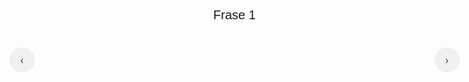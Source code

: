 <!-- quotes.html -->
<!DOCTYPE html>
<html lang="en">
<head>
  <meta charset="UTF-8">
  <meta name="viewport" content="width=device-width, initial-scale=1.0">
  <style>
    body {
      text-align: center;
      font-size: 20px;
      margin: 50px;
      font-family: "DIN Next", sans-serif;
    }

    #quote-background {
      position: fixed;
      top: 0;
      left: 0;
      width: 100%;
      height: 100%;
      z-index: -1;
      background: url('https://placekitten.com/1200/800') center/cover no-repeat; /* Substitua o URL pela imagem desejada */
      opacity: 0.2; /* Ajuste a opacidade conforme necessário */
    }

    #phrase-container {
      position: relative;
      z-index: 1;
      margin-bottom: 20px;
      overflow: hidden;
    }

    #phrase {
      transition: transform 0.5s ease-in-out;
    }

    .button-container {
      display: flex;
      justify-content: space-between;
      align-items: center;
      margin-top: 20px;
    }

    .button {
      background-color: #f0f0f0; /* Cinza Claro */
      color: #333;
      border: none;
      border-radius: 50%;
      width: 40px;
      height: 40px;
      font-size: 16px;
      line-height: 40px; /* Centralizar texto verticalmente */
      cursor: pointer;
      transition: background-color 0.3s ease-in-out;
    }

    .button:hover {
      background-color: #ddd;
    }

    #dots {
      font-size: 16px;
      font-weight: normal;
      margin: 0 10px; /* Espaço entre os pontos e os botões */
    }

    .dot {
      display: inline-block;
      width: 10px;
      height: 10px;
      border-radius: 50%;
      background-color: #f0f0f0; /* Cinza Claro */
      margin: 0 3px; /* Reduzir a distância entre as bolinhas */
      transition: background-color 0.3s ease-in-out;
    }

    .dot:hover {
      background-color: #ddd;
    }

    .dot.active {
      background-color: #555;
      color: white;
    }
  </style>
</head>
<body>
  <div id="quote-background"></div>
  <div id="phrase-container">
    <p id="phrase">Frase 1</p>
  </div>
  <div class="button-container">
    <button class="button" onclick="previousPhrase()">‹</button>
    <span id="dots"></span>
    <button class="button" onclick="nextPhrase()">›</button>
  </div>

  <script>
    const phrases = ["Frase 1", "Frase 2", "Frase 3"];
    let currentPhraseIndex = 0;
    const phraseElement = document.getElementById('phrase');
    const dotsElement = document.getElementById('dots');

    function updatePhrase() {
      phraseElement.style.transform = 'translateY(-20px)';
      setTimeout(() => {
        phraseElement.textContent = phrases[currentPhraseIndex];
        phraseElement.style.transform = 'translateY(0)';
      }, 500);

      updateDots();
    }

    function updateDots() {
      dotsElement.innerHTML = '';
      for (let i = 0; i < phrases.length; i++) {
        const dot = document.createElement('span');
        dot.classList.add('dot');
        dot.addEventListener('click', () => goToPhrase(i));
        dotsElement.appendChild(dot);
      }

      dotsElement.childNodes[currentPhraseIndex].classList.add('active');
    }

    function nextPhrase() {
      currentPhraseIndex = (currentPhraseIndex + 1) % phrases.length;
      updatePhrase();
    }

    function previousPhrase() {
      currentPhraseIndex = (currentPhraseIndex - 1 + phrases.length) % phrases.length;
      updatePhrase();
    }

    function goToPhrase(index) {
      currentPhraseIndex = index;
      updatePhrase();
    }

    updateDots();
  </script>
</body>
</html>
